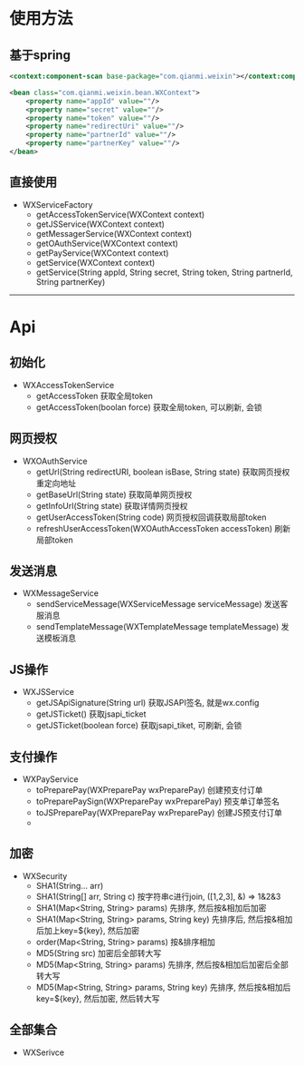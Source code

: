 

# 使用方法

## 基于spring

```xml
<context:component-scan base-package="com.qianmi.weixin"></context:component-scan>

<bean class="com.qianmi.weixin.bean.WXContext">
    <property name="appId" value=""/>
    <property name="secret" value=""/>
    <property name="token" value=""/>
    <property name="redirectUri" value=""/>
    <property name="partnerId" value=""/>
    <property name="partnerKey" value=""/>
</bean>
```

## 直接使用

* WXServiceFactory
    * getAccessTokenService(WXContext context)
    * getJSService(WXContext context)
    * getMessagerService(WXContext context)
    * getOAuthService(WXContext context)
    * getPayService(WXContext context)
    * getService(WXContext context)
    * getService(String appId, String secret, String token, String partnerId, String partnerKey)

<hr/>

# Api

## 初始化

* WXAccessTokenService
    * getAccessToken 获取全局token
    * getAccessToken(boolan force) 获取全局token, 可以刷新, 会锁

## 网页授权

* WXOAuthService
    * getUrl(String redirectURI, boolean isBase, String state) 获取网页授权重定向地址
    * getBaseUrl(String state) 获取简单网页授权
    * getInfoUrl(String state) 获取详情网页授权
    * getUserAccessToken(String code) 网页授权回调获取局部token
    * refreshUserAccessToken(WXOAuthAccessToken accessToken) 刷新局部token

## 发送消息

* WXMessageService
    * sendServiceMessage(WXServiceMessage serviceMessage) 发送客服消息
    * sendTemplateMessage(WXTemplateMessage templateMessage) 发送模板消息

## JS操作

* WXJSService
    * getJSApiSignature(String url) 获取JSAPI签名, 就是wx.config
    * getJSTicket() 获取jsapi_ticket
    * getJSTicket(boolean force) 获取jsapi_tiket, 可刷新, 会锁

## 支付操作

* WXPayService
    * toPreparePay(WXPreparePay wxPreparePay) 创建预支付订单
    * toPreparePaySign(WXPreparePay wxPreparePay) 预支单订单签名
    * toJSPreparePay(WXPreparePay wxPreparePay) 创建JS预支付订单
    * 

## 加密
* WXSecurity
    * SHA1(String... arr)
    * SHA1(String[] arr, String c)  按字符串c进行join, ([1,2,3], &) => 1&2&3
    * SHA1(Map<String, String> params) 先排序, 然后按&相加后加密
    * SHA1(Map<String, String> params, String key) 先排序后, 然后按&相加后加上key=${key}, 然后加密
    * order(Map<String, String> params) 按&排序相加
    * MD5(String src) 加密后全部转大写
    * MD5(Map<String, String> params) 先排序, 然后按&相加后加密后全部转大写
    * MD5(Map<String, String> params, String key) 先排序, 然后按&相加后key=${key}, 然后加密, 然后转大写

## 全部集合

* WXSerivce
